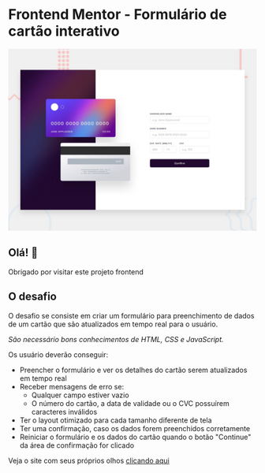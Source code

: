 # Frontend Mentor - Formulário de cartão interativo

![Design preview for the Interactive card details form coding challenge](./design/desktop-preview.jpg)

## Olá! 👋

Obrigado por visitar este projeto frontend

## O desafio

O desafio se consiste em criar um formulário para preenchimento de dados de um cartão que são atualizados em tempo real para o usuário.

*São necessário bons conhecimentos de HTML, CSS e JavaScript.* 

Os usuário deverão conseguir: 

- Preencher o formulário e ver os detalhes do cartão serem atualizados em tempo real
- Receber mensagens de erro se:
  - Qualquer campo estiver vazio
  - O número do cartão, a data de validade ou o CVC possuírem caracteres inválidos
-  Ter o layout otimizado para cada tamanho diferente de tela
- Ter uma confirmação, caso os dados forem preenchidos corretamente
- Reiniciar o formulário e os dados do cartão quando o botão "Continue" da área de confirmação for clicado

Veja o site com seus próprios olhos [clicando aqui](https://kauavillan.github.io/Projetos/frontendmentor/cartao-interativo/)
